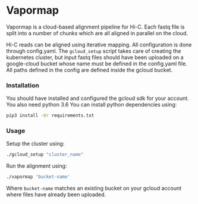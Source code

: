 # Vapormap

Vapormap is a cloud-based alignment pipeline for Hi-C. Each fastq file is split into a number of chunks which are all aligned in parallel on the cloud.

Hi-C reads can be aligned using iterative mapping. All configuration is done through config.yaml.
The `gcloud_setup` script takes care of creating the kubernetes cluster, but input fastq files should have been uploaded on a google-cloud bucket whose name must be defined in the config.yaml file. All paths defined in the config are defined inside the gcloud bucket.

### Installation

You should have installed and configured the gcloud sdk for your account. You also need python 3.6 You can install python dependencies using:

```bash
pip3 install -Ur requirements.txt
```

### Usage

Setup the cluster using:

```bash
./gcloud_setup "cluster_name"
```

Run the alignment using:

```bash
./vapormap 'bucket-name'
```
Where `bucket-name` matches an existing bucket on your gcloud account where files have already been uploaded.
